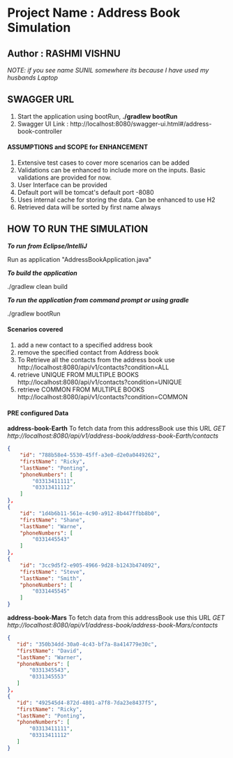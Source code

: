 # Project Name : Address Book Simulation

## Author : RASHMI VISHNU
*NOTE: if you see name SUNIL somewhere its because I have used my husbands Laptop*

## SWAGGER URL
1. Start the application using bootRun, **./gradlew bootRun**
1. Swagger UI Link : http://localhost:8080/swagger-ui.html#/address-book-controller

#### ASSUMPTIONS and SCOPE for ENHANCEMENT
1. Extensive test cases to cover more scenarios can be added
1. Validations can be enhanced to include more on the inputs. Basic validations are provided for now.
1. User Interface can be provided
1. Default port will be tomcat's default port -8080
1. Uses internal cache for storing the data. Can be enhanced to use H2 
1. Retrieved data will be sorted by first name always

## HOW TO RUN THE SIMULATION

**_To run from Eclipse/IntelliJ_**

Run as application "AddressBookApplication.java"

**_To build the application_**

./gradlew clean build

**_To run the application from command prompt or using gradle_**

./gradlew bootRun

#### Scenarios covered
1. add a new contact to a specified address book
2. remove the specified contact from Address book
3. To Retrieve all the contacts from the address book use http://localhost:8080/api/v1/contacts?condition=ALL
4. retrieve UNIQUE FROM MULTIPLE BOOKS http://localhost:8080/api/v1/contacts?condition=UNIQUE
5. retrieve COMMON FROM MULTIPLE BOOKS http://localhost:8080/api/v1/contacts?condition=COMMON

   
#### PRE configured Data
**address-book-Earth** To fetch data from this addressBook use this URL _GET http://localhost:8080/api/v1/address-book/address-book-Earth/contacts_
```JSON
{
    "id": "788b58e4-5530-45ff-a3e0-d2e0a0449262",
    "firstName": "Ricky",
    "lastName": "Ponting",
    "phoneNumbers": [
        "03313411111",
        "03313411112"
    ]
},
{
    "id": "1d4b6b11-561e-4c90-a912-8b447ffbb8b0",
    "firstName": "Shane",
    "lastName": "Warne",
    "phoneNumbers": [
        "0331445543"
    ]
},
{
    "id": "3cc9d5f2-e905-4966-9d28-b1243b474092",
    "firstName": "Steve",
    "lastName": "Smith",
    "phoneNumbers": [
        "0331445545"
    ]
}
```
**address-book-Mars** To fetch data from this addressBook use this URL _GET http://localhost:8080/api/v1/address-book/address-book-Mars/contacts_
```JSON
{
   "id": "350b34dd-30a0-4c43-bf7a-8a414779e30c",
   "firstName": "David",
   "lastName": "Warner",
   "phoneNumbers": [
       "0331345543",
       "0331345553"
   ]
},
{
   "id": "492545d4-872d-4801-a7f8-7da23e8437f5",
   "firstName": "Ricky",
   "lastName": "Ponting",
   "phoneNumbers": [
       "03313411111",
       "03313411112"
   ]
}
```
